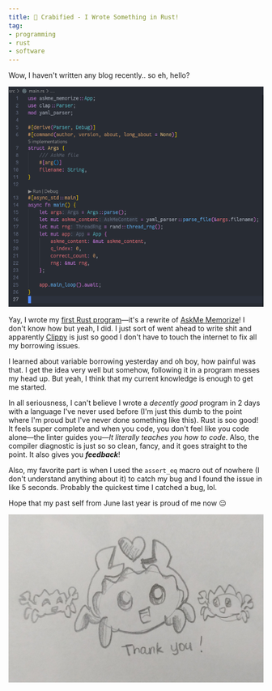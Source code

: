 ```yaml
---
title: 🦀 Crabified - I Wrote Something in Rust!
tag:
- programming
- rust
- software
---
```


Wow, I haven't written any blog recently.. so eh, hello?

![First Rust program](/blog/image/first-rust.png)

Yay, I wrote my [first Rust program](https://github.com/DaringCuteSeal/askme-rs)—it's a rewrite of [AskMe Memorize](https://github.com/DaringCuteSeal/askme)! I don't know how but yeah, I did. I just sort of went ahead to write shit and apparently [Clippy](https://github.com/rust-lang/rust-clippy) is just so good I don't have to touch the internet to fix all my borrowing issues. 

I learned about variable borrowing yesterday and oh boy, how painful was that. I get the idea very well but somehow, following it in a program messes my head up. But yeah, I think that my current knowledge is enough to get me started.

In all seriousness, I can't believe I wrote a *decently good* program in 2 days with a language I've never used before (I'm just this dumb to the point where I'm proud but I've never done something like this). Rust is soo good! It feels super complete and when you code, you don't feel like you code alone—the linter guides you—*It literally teaches you how to code*. Also, the compiler diagnostic is just so so clean, fancy, and it goes straight to the point. It also gives you ***feedback***!

Also, my favorite part is when I used the `assert_eq` macro out of nowhere (I don't understand anything about it) to catch my bug and I found the issue in like 5 seconds. Probably the quickest time I catched a bug, lol.

Hope that my past self from June last year is proud of me now 😑

![Ferris and 2 tiny crabs](/blog/image/ferris-crabs.png)
